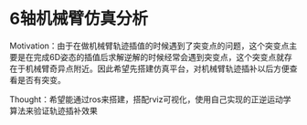 # 6轴机械臂仿真分析

Motivation：由于在做机械臂轨迹插值的时候遇到了突变点的问题，这个突变点主要是在完成6D姿态的插值后求解逆解的时候经常会遇到突变点，这个突变点就存在于机械臂奇异点附近。因此希望先搭建仿真平台，对机械臂轨迹插补以后方便查看是否有突变。

Thought：希望能通过ros来搭建，搭配rviz可视化，使用自己实现的正逆运动学算法来验证轨迹插补效果